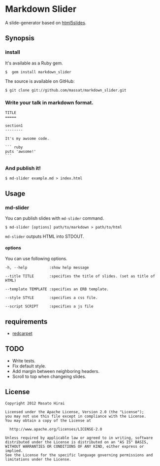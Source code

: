 
Markdown Slider
===============

A slide-generator based on [html5slides](http://html5slides.googlecode.com/).


Synopsis
--------

### install

It's available as a Ruby gem.

```
$  gem install markdown_slider
```

The source is available on GitHub:

```
$ git clone git://github.com/massat/markdown_slider.git
```

### Write your talk in markdown format.

    TITLE
    =====

    section1
    --------

    It's my awsome code.

    ``` ruby
    puts 'awsome!'
    ```

### And publish it!

    $ md-slider example.md > index.html

Usage
-----

### md-slider

You can publish slides with `md-slider` command.

    $ md-slider [options] path/to/markdown > path/to/html

`md-slider` outputs HTML into STDOUT.


#### options

You can use following options.

    -h, --help          :show help message

    --title TITLE       :specifies the title of slides. (set as title of HTML)

    --template TEMPLATE :specifies an ERB template.

    --style STYLE       :specifies a css file.

    --script SCRIPT     :specifies a js file

requirements
------------

* [redcarpet](https://github.com/tanoku/redcarpet)

TODO
----

* Write tests.
* Fix default style.
 * Add margin between neighboring headers.
* Scroll to top when changeing slides.

License
-------

```
Copyright 2012 Masato Hirai

Licensed under the Apache License, Version 2.0 (the "License");
you may not use this file except in compliance with the License.
You may obtain a copy of the License at

  http://www.apache.org/licenses/LICENSE-2.0

Unless required by applicable law or agreed to in writing, software
distributed under the License is distributed on an "AS IS" BASIS,
WITHOUT WARRANTIES OR CONDITIONS OF ANY KIND, either express or implied.
See the License for the specific language governing permissions and
limitations under the License.
```
